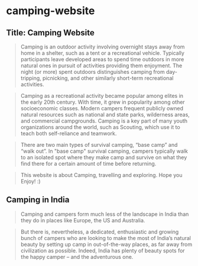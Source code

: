 # camping-website


## Title: Camping Website

> Camping is an outdoor activity involving overnight stays away from home in a shelter, such as a tent or a recreational vehicle. Typically participants leave developed areas to spend time outdoors in more natural ones in pursuit of activities providing them enjoyment. The night (or more) spent outdoors distinguishes camping from day-tripping, picnicking, and other similarly short-term recreational activities.

> Camping as a recreational activity became popular among elites in the early 20th century. With time, it grew in popularity among other socioeconomic classes. Modern campers frequent publicly owned natural resources such as national and state parks, wilderness areas, and commercial campgrounds. Camping is a key part of many youth organizations around the world, such as Scouting, which use it to teach both self-reliance and teamwork.

> There are two main types of survival camping, “base camp” and “walk out”. In "base camp" survival camping, campers typically walk to an isolated spot where they make camp and survive on what they find there for a certain amount of time before returning.

> This website is about Camping, travelling and exploring. Hope you Enjoy! :)

## Camping in India

> Camping and campers form much less of the landscape in India than they do in places like Europe, the US and Australia.

> But there is, nevertheless, a dedicated, enthusiastic and growing bunch of campers who are looking to make the most of India’s natural beauty by setting up camp in out-of-the-way places, as far away from civilization as possible. Indeed, India has plenty of beauty spots for the happy camper – and the adventurous one.
